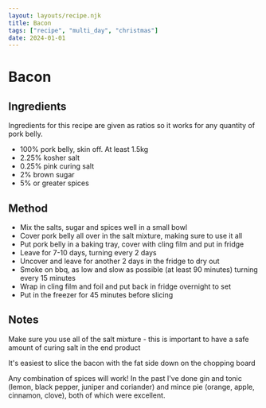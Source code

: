 ```yaml
---
layout: layouts/recipe.njk
title: Bacon
tags: ["recipe", "multi_day", "christmas"]
date: 2024-01-01
---
```


# Bacon

## Ingredients

Ingredients for this recipe are given as ratios so it works for any quantity of pork belly.

- 100% pork belly, skin off. At least 1.5kg
- 2.25% kosher salt
- 0.25% pink curing salt
- 2% brown sugar
- 5% or greater spices

## Method

- Mix the salts, sugar and spices well in a small bowl
- Cover pork belly all over in the salt mixture, making sure to use it all
- Put pork belly in a baking tray, cover with cling film and put in fridge
- Leave for 7-10 days, turning every 2 days
- Uncover and leave for another 2 days in the fridge to dry out
- Smoke on bbq, as low and slow as possible (at least 90 minutes) turning every 15 minutes
- Wrap in cling film and foil and put back in fridge overnight to set
- Put in the freezer for 45 minutes before slicing

## Notes

Make sure you use all of the salt mixture - this is important to have a safe amount of curing salt in the end product

It's easiest to slice the bacon with the fat side down on the chopping board

Any combination of spices will work!
In the past I've done gin and tonic (lemon, black pepper, juniper and coriander) and mince pie (orange, apple, cinnamon, clove), both of which were excellent.
